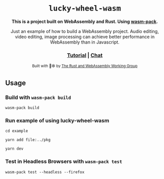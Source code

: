 <div align="center">

  <h1><code>lucky-wheel-wasm</code></h1>

  <strong>This is a project built on WebAssembly and Rust. Using <a href="https://github.com/rustwasm/wasm-pack">wasm-pack</a>.</strong>

  <p>Just an example of how to build a WebAssembly project. Audio editing, video editing, image processing can achieve better performance in WebAssembly than in Javascript.</p>

  <h3>
    <a href="https://rustwasm.github.io/docs/wasm-pack/tutorials/npm-browser-packages/index.html">Tutorial</a>
    <span> | </span>
    <a href="https://discordapp.com/channels/442252698964721669/443151097398296587">Chat</a>
  </h3>

  <sub>Built with 🦀🕸 by <a href="https://rustwasm.github.io/">The Rust and WebAssembly Working Group</a></sub>
</div>

## Usage

### Build with `wasm-pack build`

```
wasm-pack build
```

### Run example of using lucky-wheel-wasm

```
cd example

yarn add file:../pkg

yarn dev
```

### Test in Headless Browsers with `wasm-pack test`

```
wasm-pack test --headless --firefox
```
